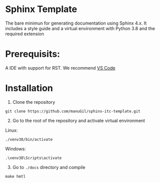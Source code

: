 # Sphinx Template
The bare minimun for generating documentation using Sphinx 4.x. It includes a style guide and a virtual environment with Python 3.8 and the required extension

# Prerequisits:

A IDE with support for RST. We recommend [VS Code](https://code.visualstudio.com/download)

# Installation

1. Clone the repository

```
git clone https://github.com/manuGil/sphinx-itc-template.git
```

2. Go to the root of the repository and activate virtual environment

Linux:
```
./venv38/bin/activate
```

Windows:
```
.\venv38\Scripts\activate
```

3. Go to `./docs` directory and compile

```
make hmtl
```



